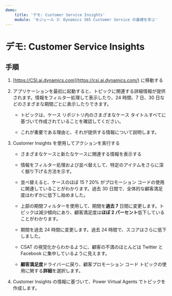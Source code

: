 ```yaml
---
demo:
    title: 'デモ: Customer Service Insights'
    module: 'モジュール 3: Dynamics 365 Customer Service の基礎を学ぶ'
---
```


# デモ: Customer Service Insights

## 手順

1. [https://CSI.ai.dynamics.com](https://csi.ai.dynamics.com/) に移動する 

2. アプリケーションを最初に起動すると、トピックに関連する詳細情報が提供されます。情報をフィルター処理して表示したり、24 時間、7 日、30 日などのさまざまな期間ごとに表示したりできます。 

	- トピックは、ケース リポジトリ内のさまざまなケース タイトルすべてに基づいて作成されていることを確認してください。 

	- これが重要である理由と、それが提供する情報について説明します。 

3. Customer Insights を使用してアクションを実行する

	- さまざまなケースと新たなケースに関連する情報を表示する

	- 情報をフィルター処理および並べ替えして、特定のアイテムをさらに深く掘り下げる方法を示す。 

	- 並べ替えると、ケースのほぼ 15 ? 20% がプロモーション コードの使用に関連していることがわかります。過去 30 日間で、全体的な顧客満足度はわずかに低下し始めました。 

	- 上部の期間フィルターを使用して、期間を**過去 7** 日間に変更します。トピックは減少傾向にあり、顧客満足度は**ほぼ 2 パーセント**低下していることがわかります。 

	- 期間を過去 24 時間に変更します。過去 24 時間で、スコアはさらに低下しました。 

	- CSAT の視覚化からわかるように、顧客の不満のほとんどは Twitter と Facebook に集中しているように見えます。 

	- **顧客満足度**ドライバーに戻り、顧客プロモーション コード トピックの使用に関する**詳細**を選択します。 

4. Customer Insights の情報に基づいて、Power Virtual Agents でトピックを作成します。 
